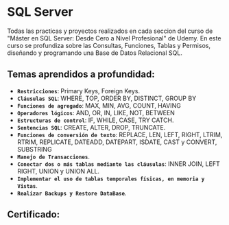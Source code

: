 # SQL Server
Todas las practicas y proyectos realizados en cada seccion del curso de "Máster en SQL Server: Desde Cero a Nivel Profesional" de Udemy.
En este curso se profundiza sobre las Consultas, Funciones, Tablas y Permisos, diseñando y programando una Base de Datos Relacional SQL.

## Temas aprendidos a profundidad:
- **`Restricciones`**: Primary Keys, Foreign Keys.
- **`Cláusulas SQL`**: WHERE, TOP, ORDER BY, DISTINCT, GROUP BY
- **`Funciones de agregado`**: MAX, MIN, AVG, COUNT, HAVING
- **`Operadores lógicos`**: AND, OR, IN, LIKE, NOT, BETWEEN
- **`Estructuras de control`**: IF, WHILE, CASE, TRY CATCH.
- **`Sentencias SQL`**: CREATE, ALTER, DROP, TRUNCATE.
- **`Funciones de conversión de texto`**: REPLACE, LEN, LEFT, RIGHT, LTRIM, RTRIM, REPLICATE, DATEADD, DATEPART, ISDATE, CAST y CONVERT, SUBSTRING
- **`Manejo de Transacciones`**.
- **`Conectar dos o más tablas mediante las cláusulas`**: INNER JOIN, LEFT RIGHT, UNION y UNION ALL.
- **`Implementar el uso de tablas temporales físicas, en memoria y Vistas`**.
- **`Realizar Backups y Restore DataBase`**.

## Certificado:
